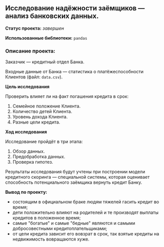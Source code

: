 ## Исследование надёжности заёмщиков — анализ банковских данных.

**Статус проекта:**  *завершен*

**Использованные библиотеки:** `pandas`

### Описание проекта:

Заказчик — кредитный отдел Банка.

Входные данные от Банка — статистика о платёжеспособности Клиентов (файл: `data.csv`).

**Цель исследования**

Проверить влияет ли на факт погашения кредита в срок:
 1. Семейное положение Клиента.
 2. Количество детей Клиента.
 3. Уровень дохода Клиента.
 4. Разные цели кредита.


**Ход исследования**

Исследование пройдёт в три этапа:
 1. Обзор данных.
 2. Предобработка данных.
 3. Проверка гипотез.

Результаты исследования будут учтены при построении модели кредитного скоринга — специальной системы, которая оценивает способность
потенциального заёмщика вернуть кредит Банку.

**Вывод по проекту:**

- состоящим в официальном браке людям тяжелей гасить кредит во время;
- дети положительно влияют на родителей и те производят выплаты кредитов в положенное время;
- самые "богатые" и самые "бедные" являются и самыми добросовестными кредитоплательщиками;
- от цели кредита зависит его вовзрат в срок, так взятые кредиты на недвижимость вовращаются хуже.
